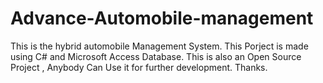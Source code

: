 # Advance-Automobile-management
This is the hybrid automobile Management System.
This Porject is made using C# and Microsoft Access Database.
This is also an Open Source Project , Anybody Can Use it for further development.
Thanks.
